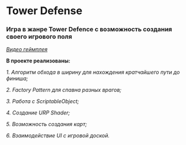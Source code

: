 # Tower Defense
### Игра в жанре Tower Defence с возможность создания своего игрового поля
[_Видео геймплея_](https://youtu.be/Y7z9lJY-Ve0)

**В проекте реализованы:**

_1. Алгоритм обхода в ширину для нахождения кратчайшего пути до финиша;_

_2. Factory Pattern для спавна разных врагов;_

_3. Работа с ScriptableObject;_

_4. Создание URP Shader;_

_5. Возможность создания карт;_

_6. Взаимодействие UI с игровой доской._
